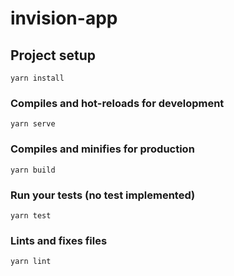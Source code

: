 # invision-app

## Project setup
```
yarn install
```

### Compiles and hot-reloads for development
```
yarn serve
```

### Compiles and minifies for production
```
yarn build
```

### Run your tests (no test implemented)
```
yarn test
```

### Lints and fixes files
```
yarn lint
```
